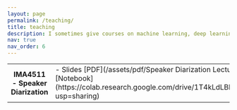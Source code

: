 ```yaml
---
layout: page
permalink: /teaching/
title: teaching
description: I sometimes give courses on machine learning, deep learning, and speech processing. Here are some the materials from my courses.
nav: true
nav_order: 6
---
```


<table class="table table-sm table-borderless">
  <tr>
    <th scope="row" style="width: 20%">IMA4511 - Speaker Diarization</th>
    <td>
- Slides [PDF](/assets/pdf/Speaker Diarization Lecture 2024.pdf)
- Google Colab [Notebook](https://colab.research.google.com/drive/1T4kLdLBk5hbpyY7vaNkg809KiV3B9mvy?usp=sharing)
    </td>
  </tr>
</table>